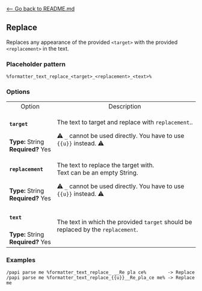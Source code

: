 [\<-- Go back to README.md](/README.md)

## Replace

Replaces any appearance of the provided `<target>` with the provided `<replacement>` in the text.

### Placeholder pattern

`%formatter_text_replace_<target>_<replacement>_<text>%`

### Options

<table>
  <tr>
    <td align="center" nowrap="nowrap">Option</td>
    <td align="center" nowrap="nowrap">Description</td>
  <tr>
  <tr>
    <td nowrap="nowrap"><h4><code>target</code></h4></td>
    <td rowspan="2">
      <p>The text to target and replace with <code>replacement</code>..</p>
      <p>⚠️ <code>_</code> cannot be used directly. You have to use <code>{{u}}</code> instead. ⚠️</p>
    </td>
  </tr>
  <tr>
    <td nowrap="nowrap"><b>Type:</b> String<br><b>Required?</b> Yes</td>
  </tr>
  <tr>
    <td nowrap="nowrap"><h4><code>replacement</code></h4></td>
    <td rowspan="2">
      <p>The text to replace the target with.<br>Text can be an empty String.</p>
      <p>⚠️ <code>_</code> cannot be used directly. You have to use <code>{{u}}</code> instead. ⚠️</p>
    </td>
  </tr>
  <tr>
    <td nowrap="nowrap"><b>Type:</b> String<br><b>Required?</b> Yes</td>
  </tr>
  <tr>
    <td nowrap="nowrap"><h4><code>text</code></h4></td>
    <td rowspan="2">The text in which the provided <code>target</code> should be replaced by the <code>replacement</code>.</td>
  </tr>
  <tr>
    <td nowrap="nowrap"><b>Type:</b> String<br><b>Required?</b> Yes</td>
  </tr>
</table>

### Examples
```
/papi parse me %formatter_text_replace_ __Re pla ce%        -> Replace
/papi parse me %formatter_text_replace_{{u}}__Re_pla_ce me% -> Replace me
```